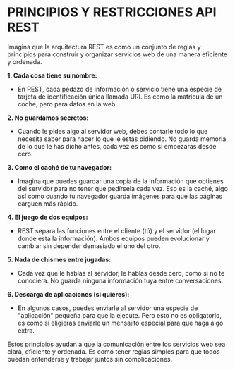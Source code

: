 # PRINCIPIOS Y RESTRICCIONES API REST
Imagina que la arquitectura REST es como un conjunto de reglas y principios para construir y organizar servicios web de una manera eficiente y ordenada.

**1. Cada cosa tiene su nombre:**
   - En REST, cada pedazo de información o servicio tiene una especie de tarjeta de identificación única llamada URI. Es como la matrícula de un coche, pero para datos en la web.

**2. No guardamos secretos:**
   - Cuando le pides algo al servidor web, debes contarle todo lo que necesita saber para hacer lo que le estás pidiendo. No guarda memoria de lo que le has dicho antes, cada vez es como si empezaras desde cero.

**3. Como el caché de tu navegador:**
   - Imagina que puedes guardar una copia de la información que obtienes del servidor para no tener que pedírsela cada vez. Eso es la caché, algo así como cuando tu navegador guarda imágenes para que las páginas carguen más rápido.

**4. El juego de dos equipos:**
   - REST separa las funciones entre el cliente (tú) y el servidor (el lugar donde está la información). Ambos equipos pueden evolucionar y cambiar sin depender demasiado el uno del otro.

**5. Nada de chismes entre jugadas:**
   - Cada vez que le hablas al servidor, le hablas desde cero, como si no te conociera. No guarda ninguna información tuya entre conversaciones.

**6. Descarga de aplicaciones (si quieres):**
   - En algunos casos, puedes enviarle al servidor una especie de "aplicación" pequeña para que la ejecute. Pero esto no es obligatorio, es como si eligieras enviarle un mensajito especial para que haga algo extra.

Estos principios ayudan a que la comunicación entre los servicios web sea clara, eficiente y ordenada. Es como tener reglas simples para que todos puedan entenderse y trabajar juntos sin complicaciones.